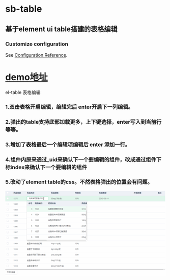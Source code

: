 # sb-table

## 基于element ui table搭建的表格编辑

### Customize configuration
See [Configuration Reference](https://cli.vuejs.org/config/).
# [demo地址](https://442627268.github.io/sb-table/dist/index.html "demo地址")
el-table 表格编辑
### 1.双击表格开启编辑，编辑完后 enter开启下一列编辑。
### 2.弹出的table支持底部加载更多，上下键选择，enter写入到当前行等等。
### 3.增加了表格最后一个编辑项编辑后 enter 添加一行。
### 4.组件内原来通过_uid来确认下一个要编辑的组件，改成通过组件下标index来确认下一个要编辑的组件
### 5.改动了element table的css。不然表格弹出的位置会有问题。
![Alt text](https://github.com/442627268/sb-table/blob/master/src/assets/11.gif)

